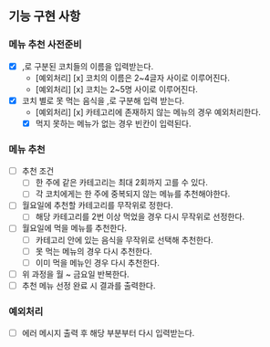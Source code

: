 ## 기능 구현 사항

### 메뉴 추천 사전준비
- [x] ,로 구분된 코치들의 이름을 입력받는다.
  - [예외처리] [x] 코치의 이름은 2~4글자 사이로 이루어진다.
  - [예외처리] [x] 코치는 2~5명 사이로 이루어진다.
- [x] 코치 별로 못 먹는 음식을 ,로 구분해 입력 받는다.
  - [예외처리] [x] 카테고리에 존재하지 않는 메뉴의 경우 예외처리한다.
  - [x] 먹지 못하는 메뉴가 없는 경우 빈칸이 입력된다.

### 메뉴 추천
- [ ] 추천 조건
  - [ ] 한 주에 같은 카테고리는 최대 2회까지 고를 수 있다.
  - [ ] 각 코치에게는 한 주에 중복되지 않는 메뉴를 추천해야한다.
- [ ] 월요일에 추천할 카테고리를 무작위로 정한다.
  - [ ] 해당 카테고리를 2번 이상 먹었을 경우 다시 무작위로 선정한다.
- [ ] 월요일에 먹을 메뉴를 추천한다.
  - [ ] 카테고리 안에 있는 음식을 무작위로 선택해 추천한다.
  - [ ] 못 먹는 메뉴의 경우 다시 추천한다.
  - [ ] 이미 먹을 메뉴인 경우 다시 추천한다.
- [ ] 위 과정을 월 ~ 금요일 반복한다.
- [ ] 추천 메뉴 선정 완료 시 결과를 출력한다.

### 예외처리
- [ ] 에러 메시지 출력 후 해당 부분부터 다시 입력받는다.